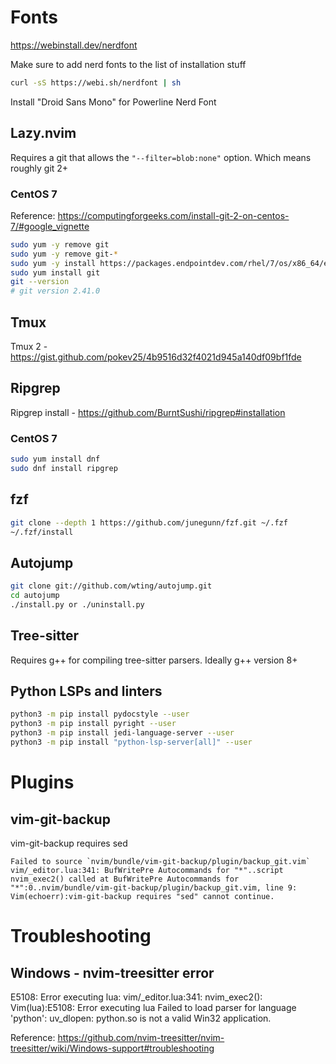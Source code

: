 # Fonts
https://webinstall.dev/nerdfont

Make sure to add nerd fonts to the list of installation stuff

```sh
curl -sS https://webi.sh/nerdfont | sh
```

Install "Droid Sans Mono" for Powerline Nerd Font


## Lazy.nvim
Requires a git that allows the `"--filter=blob:none"` option. Which means roughly git 2+

### CentOS 7
Reference: https://computingforgeeks.com/install-git-2-on-centos-7/#google_vignette
```sh
sudo yum -y remove git
sudo yum -y remove git-*
sudo yum -y install https://packages.endpointdev.com/rhel/7/os/x86_64/endpoint-repo.x86_64.rpm
sudo yum install git
git --version
# git version 2.41.0
```


## Tmux
Tmux 2 - https://gist.github.com/pokev25/4b9516d32f4021d945a140df09bf1fde


## Ripgrep
Ripgrep install - https://github.com/BurntSushi/ripgrep#installation


### CentOS 7
```sh
sudo yum install dnf
sudo dnf install ripgrep
```


## fzf
```sh
git clone --depth 1 https://github.com/junegunn/fzf.git ~/.fzf
~/.fzf/install
```


## Autojump
```sh
git clone git://github.com/wting/autojump.git
cd autojump
./install.py or ./uninstall.py
```


## Tree-sitter
Requires g++ for compiling tree-sitter parsers. Ideally g++ version 8+


## Python LSPs and linters
```sh
python3 -m pip install pydocstyle --user
python3 -m pip install pyright --user
python3 -m pip install jedi-language-server --user
python3 -m pip install "python-lsp-server[all]" --user
```

# Plugins
## vim-git-backup
vim-git-backup requires sed

```
Failed to source `nvim/bundle/vim-git-backup/plugin/backup_git.vim`
vim/_editor.lua:341: BufWritePre Autocommands for "*"..script nvim_exec2() called at BufWritePre Autocommands for "*":0..nvim/bundle/vim-git-backup/plugin/backup_git.vim, line 9: Vim(echoerr):vim-git-backup requires "sed" cannot continue.
```


# Troubleshooting
## Windows - nvim-treesitter error
E5108: Error executing lua: vim/_editor.lua:341: nvim_exec2(): Vim(lua):E5108: Error executing lua Failed to load parser for language 'python': uv_dlopen: python.so is not a valid Win32 application.

Reference: https://github.com/nvim-treesitter/nvim-treesitter/wiki/Windows-support#troubleshooting
